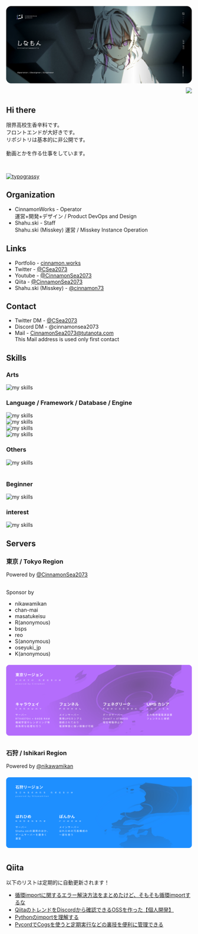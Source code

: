<!--

Hi! Thanks for coming by to look at the markdown files! (Easter egg-ish message)

⠀⠀ ⠀ . °
⠀ ⠀＿❤︎
⊂⊂ ・）
⠀/　 |
⊂＿__u

-->

<img alt="profile_in_cinnamon_works" style="margin: 0.5rem 0;" src="cinnamonworks_card_v2.png" />


<div align="right">
  <img src="https://komarev.com/ghpvc/?username=CinnamonSea2073" />
</div>


## Hi there

限界高校生香辛料です。<br>
フロントエンドが大好きです。<br>
リポジトリは基本的に非公開です。<br><br>
動画とかを作る仕事をしています。

<br>

<a href="https://github.com/kawarimidoll/typograssy"><img alt="typograssy" src="https://typograssy.deno.dev/api?l1=DF9CFF&l2=C883FF&l3=B46DFC&l4=8451C5&l5=6B4196&text=%0D%0A%E3%81%97%E3%81%AA%E3%82%82%E3%82%93%E3%81%AF%E2%80%9D%E3%81%B2%E3%82%89%E3%81%8B%E3%81%AA%E2%80%9D%E3%81%A7%E3%81%99%21%21"></a>

## Organization
- CinnamonWorks - Operator<br>
運営+開発+デザイン / Product DevOps and Design
- Shahu.ski - Staff<br>
Shahu.ski (Misskey) 運営 / Misskey Instance Operation

## Links
- Portfolio - [cinnamon.works](https://cinnamon.works)
- Twitter - [@CSea2073](https://twitter.com/CSea2073)
- Youtube - [@CinnamonSea2073](https://www.youtube.com/channel/UCzycLra81_AZJVOrGDIFcfQ)
- Qiita - [@CinnamonSea2073](https://qiita.com/CinnamonSea2073)
- Shahu.ski (Misskey) - [@cinnamon73](https://shahu.ski/@cinnamon73)

## Contact
- Twitter DM - [@CSea2073](https://twitter.com/CSea2073)
- Discord DM - @cinnamonsea2073
- Mail - CinnamonSea2073@tutanota.com <br>
This Mail address is used only first contact

<!-- ライトモート：theme=light, ダークモート：theme=dark -->
<!-- アイコンの選択肢一覧：https://arc.net/l/quote/zizyykfh -->
## Skills

### Arts
<img alt="my skills" src="https://skillicons.dev/icons?theme=dark&perline=20&i=blender,figma " />

### Language / Framework / Database / Engine
<img alt="my skills" src="https://skillicons.dev/icons?theme=dark&perline=20&i=html,css,js,py,vue" /><br>
<img alt="my skills" src="https://skillicons.dev/icons?theme=dark&perline=20&i=django,electron,fastapi,flask,vite,tailwind" /><br>
<img alt="my skills" src="https://skillicons.dev/icons?theme=dark&perline=20&i=postgres,sqlite,redis" /><br>
<img alt="my skills" src="https://skillicons.dev/icons?theme=dark&perline=20&i=unreal" /><br>

### Others
<img alt="my skills" src="https://skillicons.dev/icons?theme=dark&perline=20&i=discord,bots,github,gitlab,notion,obsidian,replit,vscode,docker" /><br>
<br>

### Beginner
<img alt="my skills" src="https://skillicons.dev/icons?theme=dark&perline=20&i=rust,ts,dart,tensorflow,flutter,tauri,selenium,misskey,androidstudio,aws,raspberrypi,cloudflare,nginx" /><br>

### interest
<img alt="my skills" src="https://skillicons.dev/icons?theme=dark&perline=20&i=cpp,go,java,lua,php,swift,react,threejs,unity,kubernetes,sentry,workers,arduino" /><br>

## Servers

### 東京 / Tokyo Region

Powered by [@CinnamonSea2073](https://github.com/CinnamonSea2073)
<br><br>

Sponsor by<br>
- nikawamikan
- chan-mai
- masatukeisu
- R(anonymous)
- bsps
- reo
- S(anonymous)
- oseyuki_jp
- K(anonymous)

<img class="column sp-3-4 my" style="margin: 0.5rem 0;" alt="Servers" src="server_tokyo.svg" />

### 石狩 / Ishikari Region

Powered by [@nikawamikan](https://github.com/nikawamikan)

<img class="column sp-3-4 my" alt="Servers" style="margin: 0.5rem 0;" src="server_ishikari.svg" />

## Qiita

以下のリストは定期的に自動更新されます！

<!-- BLOG-POST-LIST:START -->
- [循環importに関するエラー解決方法をまとめたけど、そもそも循環importするな](https://qiita.com/CinnamonSea2073/items/233c012ce93a58bad5bb)
- [QiitaのトレンドをDiscordから確認できるOSSを作った【個人開発】](https://qiita.com/CinnamonSea2073/items/11438f6e036f4c10e9eb)
- [Pythonのimportを理解する](https://qiita.com/CinnamonSea2073/items/47b37e5611d9d5296d2d)
- [PycordでCogsを使うと定期実行などの裏技を便利に管理できる](https://qiita.com/CinnamonSea2073/items/e5eab15e2db90335e0ad)
<!-- BLOG-POST-LIST:END -->
